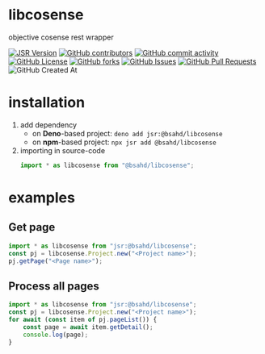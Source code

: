 # libcosense

objective cosense rest wrapper

[![JSR Version](https://img.shields.io/jsr/v/%40bsahd/libcosense?logo=jsr&color=yellow)](https://jsr.io/@bsahd/libcosense)
[![GitHub contributors](https://img.shields.io/github/contributors-anon/bsahd/libcosense)](https://github.com/bsahd/libcosense/graphs/contributors)
[![GitHub commit activity](https://img.shields.io/github/commit-activity/m/bsahd/libcosense)](https://github.com/bsahd/libcosense/graphs/commit-activity)
[![GitHub License](https://img.shields.io/github/license/bsahd/libcosense)](https://github.com/bsahd/libcosense/blob/main/LICENSE)
[![GitHub forks](https://img.shields.io/github/forks/bsahd/libcosense)](https://github.com/bsahd/libcosense/forks)
[![GitHub Issues](https://img.shields.io/github/issues/bsahd/libcosense)](https://github.com/bsahd/libcosense/issues)
[![GitHub Pull Requests](https://img.shields.io/github/issues-pr/bsahd/libcosense)](https://github.com/bsahd/libcosense/pulls)
![GitHub Created At](https://img.shields.io/github/created-at/bsahd/libcosense)

# installation

1. add dependency
   - on **Deno**-based project: `deno add jsr:@bsahd/libcosense`
   - on **npm**-based project: `npx jsr add @bsahd/libcosense`
2. importing in source-code
   ```ts
   import * as libcosense from "@bsahd/libcosense";
   ```

# examples

## Get page

```ts
import * as libcosense from "jsr:@bsahd/libcosense";
const pj = libcosense.Project.new("<Project name>");
pj.getPage("<Page name>");
```

## Process all pages

```ts
import * as libcosense from "jsr:@bsahd/libcosense";
const pj = libcosense.Project.new("<Project name>");
for await (const item of pj.pageList()) {
	const page = await item.getDetail();
	console.log(page);
}
```
